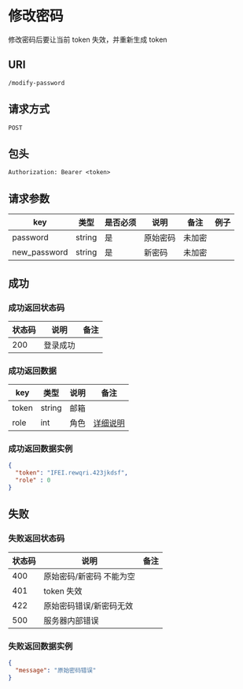 # 修改密码

修改密码后要让当前 token 失效，并重新生成 token

## URI

```
/modify-password
```

## 请求方式

```
POST
```

## 包头

```
Authorization: Bearer <token>
```

## 请求参数

| key | 类型 | 是否必须 | 说明 | 备注 | 例子 |
| --- | --- | --- | --- | --- | --- |
| password | string | 是 | 原始密码 | 未加密 |  |
| new_password | string | 是 | 新密码 | 未加密 |  |

## 成功

### 成功返回状态码

| 状态码 | 说明 | 备注 |
| --- | --- | --- |
| 200 | 登录成功 |  |

### 成功返回数据

| key | 类型 | 说明 | 备注 |
| --- | --- | --- | --- |
| token | string | 邮箱 |  |
| role | int | 角色 | [详细说明](../../table/user.md#role) |

### 成功返回数据实例

```json
{
  "token": "IFEI.rewqri.423jkdsf",
  "role" : 0
}
```

## 失败

### 失败返回状态码

| 状态码 | 说明 | 备注 |
| --- | --- | --- |
| 400 | 原始密码/新密码 不能为空 |  |
| 401 | token 失效 |  |
| 422 | 原始密码错误/新密码无效 |  |
| 500 | 服务器内部错误 |  |

### 失败返回数据实例

```json
{
  "message": "原始密码错误"
}
```
